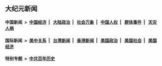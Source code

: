## 大纪元新闻

#### 中国新闻 &nbsp;>&nbsp; [中国经济](indexes/ncid283/README.md?08021645) &nbsp;| &nbsp; [大陆政治](indexes/ncid277/README.md?08021645) &nbsp;| &nbsp; [社会万象](indexes/ncid282/README.md?08021645) &nbsp;| &nbsp; [中国人权](indexes/ncid278/README.md?08021645) &nbsp;| &nbsp; [群体事件](indexes/ncid279/README.md?08021645) &nbsp;| &nbsp; [天灾人祸](indexes/ncid280/README.md?08021645)

#### 国际新闻 &nbsp;>&nbsp; [美中关系](indexes/nf1412576/README.md?08021645) &nbsp;| &nbsp; [台湾新闻](indexes/ncid1349361/README.md?08021645) &nbsp;| &nbsp; [香港新闻](indexes/ncid1349362/README.md?08021645) &nbsp;| &nbsp; [美国政治](indexes/ncid1078159/README.md?08021645) &nbsp;| &nbsp; [美国社会](indexes/ncid1078160/README.md?08021645) &nbsp;| &nbsp; [美国经济](indexes/ncid1078158/README.md?08021645)

#### 特别专题 &nbsp;>&nbsp; [中共百年历史](https://github.com/easy2view/epoch-special/blob/master/README.md?08021645)  
